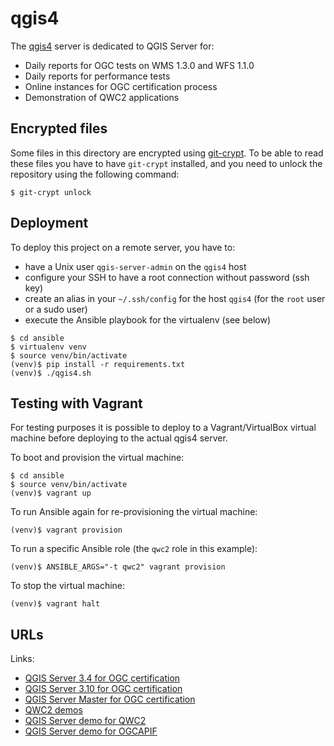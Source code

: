 # qgis4

The [qgis4](http://qgis4.qgis.org/) server is dedicated to QGIS Server for:
- Daily reports for OGC tests on WMS 1.3.0 and WFS 1.1.0
- Daily reports for performance tests
- Online instances for OGC certification process
- Demonstration of QWC2 applications

## Encrypted files

Some files in this directory are encrypted using [git-crypt](https://github.com/AGWA/git-crypt).  To
be able to read these files you have to have `git-crypt` installed, and you need to unlock the
repository using the following command:

```
$ git-crypt unlock
```

## Deployment

To deploy this project on a remote server, you have to:
- have a Unix user `qgis-server-admin` on the `qgis4` host
- configure your SSH to have a root connection without password (ssh key)
- create an alias in your `~/.ssh/config` for the host `qgis4` (for
  the `root` user or a sudo user)
- execute the Ansible playbook for the virtualenv (see below)


```
$ cd ansible
$ virtualenv venv
$ source venv/bin/activate
(venv)$ pip install -r requirements.txt
(venv)$ ./qgis4.sh
```

## Testing with Vagrant

For testing purposes it is possible to deploy to a Vagrant/VirtualBox virtual machine before
deploying to the actual qgis4 server.

To boot and provision the virtual machine:

```
$ cd ansible
$ source venv/bin/activate
(venv)$ vagrant up
```

To run Ansible again for re-provisioning the virtual machine:

```
(venv)$ vagrant provision
```

To run a specific Ansible role (the `qwc2` role in this example):

```
(venv)$ ANSIBLE_ARGS="-t qwc2" vagrant provision
```

To stop the virtual machine:

```
(venv)$ vagrant halt
```

## URLs

Links:
- [QGIS Server 3.4 for OGC certification](http://qgis4.qgis.org:8080/certification_qgisserver_3_4?SERVICE=WMS&REQUEST=GetCapabilities)
- [QGIS Server 3.10 for OGC certification](http://qgis4.qgis.org:8080/certification_qgisserver_3_10?SERVICE=WMS&REQUEST=GetCapabilities)
- [QGIS Server Master for OGC certification](http://qgis4.qgis.org:8080/certification_qgisserver_master?SERVICE=WMS&REQUEST=GetCapabilities)
- [QWC2 demos](http://qgis4.qgis.org:8081/qwc2_demo/)
- [QGIS Server demo for QWC2](http://qgis4.qgis.org:8081/qgisserver_demo/)
- [QGIS Server demo for OGCAPIF](http://138.201.120.72:8084/qgisserver_demo_wfs3/wfs3/)
